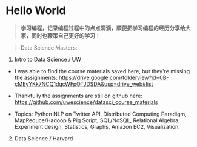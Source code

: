 # Hello World
>**学习编程，记录编程过程中的点点滴滴，顺便把学习编程的经历分享给大家，同时也鞭策自己更好的学习！**

> Data Science Masters:
1. Intro to Data Science / UW

- I was able to find the course materials saved here, but they're missing the assignments:
https://drive.google.com/folderview?id=0B-cMEyYKk7NCQ1dqcWFpOTJDSDA&usp=drive_web#list

- Thankfully the assignments are still on github here:
https://github.com/uwescience/datasci_course_materials

- Topics: Python NLP on Twitter API, Distributed Computing Paradigm, MapReduce/Hadoop & Pig Script, SQL/NoSQL, Relational Algebra, Experiment design, Statistics, Graphs, Amazon EC2, Visualization.

2. Data Science / Harvard
